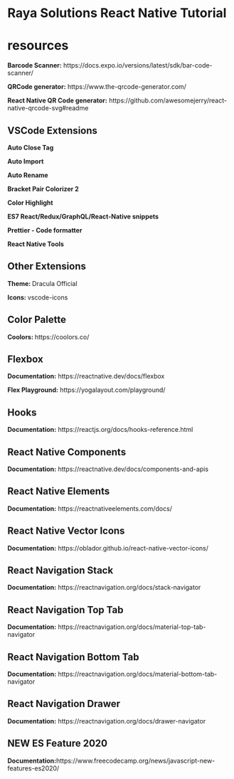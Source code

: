 # Raya Solutions React Native Tutorial

<h1>resources</h1>
 
 <p><b>Barcode Scanner:</b> https://docs.expo.io/versions/latest/sdk/bar-code-scanner/ </p>
 <p><b>QRCode generator:</b> https://www.the-qrcode-generator.com/ </p>
 <p><b>React Native QR Code generator:</b> https://github.com/awesomejerry/react-native-qrcode-svg#readme</p>
 
 
 
 <h2>VSCode Extensions</h2>
 
<p><b>Auto Close Tag</b></p>
<p><b>Auto Import</b></p>
<p><b>Auto Rename</b></p>
<p><b>Bracket Pair Colorizer 2</b></p>
<p><b>Color Highlight</b></p>
<p><b>ES7 React/Redux/GraphQL/React-Native snippets</b></p>
<p><b>Prettier - Code formatter</b></p>
<p><b>React Native Tools</b></p>

<h2>Other Extensions</h2>
<p><b>Theme: </b> Dracula Official</p>
<p><b>Icons: </b> vscode-icons</p>

<h2>Color Palette</h2>
<p><b>Coolors: </b> https://coolors.co/</p>

<h2>Flexbox</h2>
<p><b>Documentation:</b> https://reactnative.dev/docs/flexbox</p>
<p><b>Flex Playground:</b> https://yogalayout.com/playground/</p>

<h2>Hooks</h2>
<p><b>Documentation:</b> https://reactjs.org/docs/hooks-reference.html</p>

<h2>React Native Components</h2>
<p><b>Documentation:</b> https://reactnative.dev/docs/components-and-apis</p>

<h2>React Native Elements</h2>
<p><b>Documentation:</b> https://reactnativeelements.com/docs/</p>

<h2>React Native Vector Icons</h2>
<p><b>Documentation:</b> https://oblador.github.io/react-native-vector-icons/</p>

<h2>React Navigation Stack</h2>
<p><b>Documentation:</b> https://reactnavigation.org/docs/stack-navigator</p>

<h2>React Navigation Top Tab</h2>
<p><b>Documentation:</b> https://reactnavigation.org/docs/material-top-tab-navigator</p>

<h2>React Navigation Bottom Tab</h2>
<p><b>Documentation:</b> https://reactnavigation.org/docs/material-bottom-tab-navigator</p>

<h2>React Navigation Drawer</h2>
<p><b>Documentation:</b> https://reactnavigation.org/docs/drawer-navigator</p>

<h2>NEW ES Feature 2020</h2>
<p><b>Documentation:</b>https://www.freecodecamp.org/news/javascript-new-features-es2020/</p>

<!-- // -->
